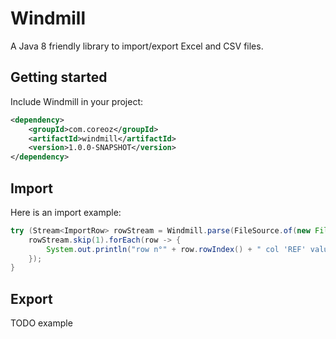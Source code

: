 Windmill
========

A Java 8 friendly library to import/export Excel and CSV files.

Getting started
---------------
Include Windmill in your project:
```xml
<dependency>
    <groupId>com.coreoz</groupId>
    <artifactId>windmill</artifactId>
    <version>1.0.0-SNAPSHOT</version>
</dependency>
```

Import
------
Here is an import example:
```java
try (Stream<ImportRow> rowStream = Windmill.parse(FileSource.of(new FileInputStream("myfile.xlsx")))) {
	rowStream.skip(1).forEach(row -> {
		System.out.println("row n°" + row.rowIndex() + " col 'REF' value : " + row.cell("REF").asString());
	});
}
```

Export
------
TODO example
